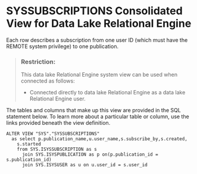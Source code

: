 <!-- loio3bea46346c5f1014b224ad518bdb7f6e -->

# SYSSUBSCRIPTIONS Consolidated View for Data Lake Relational Engine

Each row describes a subscription from one user ID \(which must have the REMOTE system privilege\) to one publication.



> ### Restriction:  
> This data lake Relational Engine system view can be used when connected as follows:
> 
> -   Connected directly to data lake Relational Engine as a data lake Relational Engine user.



The tables and columns that make up this view are provided in the SQL statement below. To learn more about a particular table or column, use the links provided beneath the view definition.

```
ALTER VIEW "SYS"."SYSSUBSCRIPTIONS"
  as select p.publication_name,u.user_name,s.subscribe_by,s.created,
    s.started
    from SYS.ISYSSUBSCRIPTION as s
      join SYS.ISYSPUBLICATION as p on(p.publication_id = s.publication_id)
      join SYS.ISYSUSER as u on u.user_id = s.user_id
```

